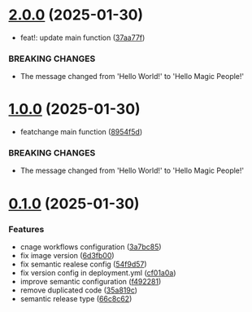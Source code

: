 # [2.0.0](https://github.com/granchetti/hello-world-service/compare/v1.0.0...v2.0.0) (2025-01-30)


* feat!: update main function ([37aa77f](https://github.com/granchetti/hello-world-service/commit/37aa77f59f5e38ba717cb00623d1ebff9f308843))


### BREAKING CHANGES

* The message changed from 'Hello World!' to 'Hello Magic People!'

# [1.0.0](https://github.com/granchetti/hello-world-service/compare/v0.1.0...v1.0.0) (2025-01-30)


* featchange main function ([8954f5d](https://github.com/granchetti/hello-world-service/commit/8954f5d762d2ffbe7cf84536e10f827fc301a73b))


### BREAKING CHANGES

* The message changed from 'Hello World!' to 'Hello Magic People!'

# [0.1.0](https://github.com/granchetti/hello-world-service/compare/v0.0.0...v0.1.0) (2025-01-30)


### Features

* cnage workflows configuration ([3a7bc85](https://github.com/granchetti/hello-world-service/commit/3a7bc85c6dd4a055c9a37cae052439806ec1259c))
* fix image version ([6d3fb00](https://github.com/granchetti/hello-world-service/commit/6d3fb0047a249185c3800cabdcc1a89fb49ea72d))
* fix semantic realese config ([54f9d57](https://github.com/granchetti/hello-world-service/commit/54f9d57169304eff3c68e4518facd3c9ded3b776))
* fix version config in deployment.yml ([cf01a0a](https://github.com/granchetti/hello-world-service/commit/cf01a0aa2d9ebfa1d23fafbf7e70ff3547d19c9d))
* improve semantic configuration ([f492281](https://github.com/granchetti/hello-world-service/commit/f492281e2eaf1962448fb6b096ee62c43d80eaee))
* remove duplicated code ([35a819c](https://github.com/granchetti/hello-world-service/commit/35a819ca7692b9303853a1469ab6da498dab1538))
* semantic release type ([66c8c62](https://github.com/granchetti/hello-world-service/commit/66c8c62c297f65a0e56f2391378dcad5f2434ef9))
